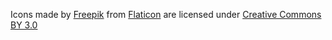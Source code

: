 Icons made by [Freepik](http://www.freepik.com)
from [Flaticon](http://www.flaticon.com)
are licensed under [Creative Commons BY 3.0](http://creativecommons.org/licenses/by/3.0/)